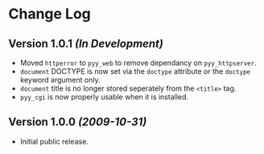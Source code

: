Change Log
==========

Version 1.0.1 *(In Development)*
--------------------------------
* Moved `httperror` to `pyy_web` to remove dependancy on `pyy_httpserver`.
* `document` DOCTYPE is now set via the `doctype` attribute or the `doctype` keyword argument only.
* `document` title is no longer stored seperately from the `<title>` tag.
* `pyy_cgi` is now properly usable when it is installed.

Version 1.0.0 *(2009-10-31)*
--------------------------
* Initial public release.